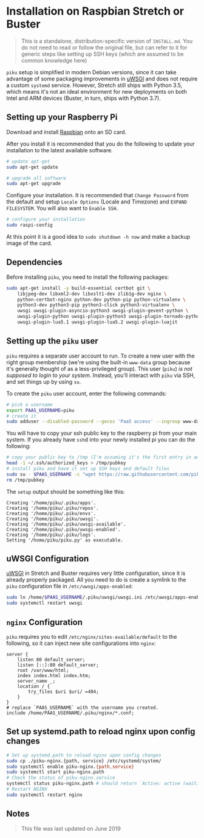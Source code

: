# Installation on Raspbian Stretch or Buster

> This is a standalone, distribution-specific version of `INSTALL.md`. You do not need to read or follow the original file, but can refer to it for generic steps like setting up SSH keys (which are assumed to be common knowledge here)

`piku` setup is simplified in modern Debian versions, since it can take advantage of some packaging improvements in [uWSGI][uwsgi] and does not require a custom `systemd` service. However, Stretch still ships with Python 3.5, which means it's not an ideal environment for new deployments on both Intel and ARM devices (Buster, in turn, ships with Python 3.7).

## Setting up your Raspberry Pi

Download and install [Raspbian](https://www.raspberrypi.org/downloads/raspbian/) onto an SD card.

After you install it is recommended that you do the following to update your installation to the latest available software.

```bash
# update apt-get
sudo apt-get update

# upgrade all software
sudo apt-get upgrade
```

Configure your installation.  It is recommended that `Change Password` from the default and setup `Locale Options` (Locale and Timezone) and `EXPAND FILESYSTEM`.  You will also want to `Enable SSH`.
```bash
# configure your installation
sudo raspi-config
```

At this point it is a good idea to `sudo shutdown -h now` and make a backup image of the card.

## Dependencies

Before installing `piku`, you need to install the following packages:

```bash
sudo apt-get install -y build-essential certbot git \
    libjpeg-dev libxml2-dev libxslt1-dev zlib1g-dev nginx \
    python-certbot-nginx python-dev python-pip python-virtualenv \
    python3-dev python3-pip python3-click python3-virtualenv \
    uwsgi uwsgi-plugin-asyncio-python3 uwsgi-plugin-gevent-python \
    uwsgi-plugin-python uwsgi-plugin-python3 uwsgi-plugin-tornado-python \
    uwsgi-plugin-lua5.1 uwsgi-plugin-lua5.2 uwsgi-plugin-luajit
```
## Setting up the `piku` user

`piku` requires a separate user account to run. To create a new user with the right group membership (we're using the built-in `www-data` group because it's generally thought of as a less-privileged group).  This user (`piku`) _is not supposed to login to your system_. Instead, you'll interact with `piku` via SSH, and set things up by using `su`.

To create the `piku` user account, enter the following commands:

```bash
# pick a username
export PAAS_USERNAME=piku
# create it
sudo adduser --disabled-password --gecos 'PaaS access' --ingroup www-data $PAAS_USERNAME
```

You will have to copy your ssh public key to the raspberry pi from your main system.  If you already have `ssh`d into your newly installed pi you can do the following:

```bash
# copy your public key to /tmp (I'm assuming it's the first entry in authorized_keys)
head -1 ~/.ssh/authorized_keys > /tmp/pubkey
# install piku and have it set up SSH keys and default files
sudo su - $PAAS_USERNAME -c "wget https://raw.githubusercontent.com/piku/piku/master/piku.py && python3 ~/piku.py setup && python3 ~/piku.py setup:ssh /tmp/pubkey"
rm /tmp/pubkey
```

The `setup` output should be something like this:

```
Creating '/home/piku/.piku/apps'.
Creating '/home/piku/.piku/repos'.
Creating '/home/piku/.piku/envs'.
Creating '/home/piku/.piku/uwsgi'.
Creating '/home/piku/.piku/uwsgi-available'.
Creating '/home/piku/.piku/uwsgi-enabled'.
Creating '/home/piku/.piku/logs'.
Setting '/home/piku/piku.py' as executable.
```

## uWSGI Configuration

[uWSGI][uwsgi] in Stretch and Buster requires very little configuration, since it is already properly packaged. All you need to do is create a symlink to the `piku` configuration file in `/etc/uwsgi/apps-enabled`:

```bash
sudo ln /home/$PAAS_USERNAME/.piku/uwsgi/uwsgi.ini /etc/uwsgi/apps-enabled/piku.ini
sudo systemctl restart uwsgi
```

## `nginx` Configuration

`piku` requires you to edit `/etc/nginx/sites-available/default` to the following, so it can inject new site configurations into `nginx`:

```
server {
    listen 80 default_server;
    listen [::]:80 default_server;
    root /var/www/html;
    index index.html index.htm;
    server_name _;
    location / {
        try_files $uri $uri/ =404;
    }
}
# replace `PAAS_USERNAME` with the username you created.
include /home/PAAS_USERNAME/.piku/nginx/*.conf;
```

## Set up systemd.path to reload nginx upon config changes

```bash
# Set up systemd.path to reload nginx upon config changes
sudo cp ./piku-nginx.{path, service} /etc/systemd/system/
sudo systemctl enable piku-nginx.{path,service}
sudo systemctl start piku-nginx.path
# Check the status of piku-nginx.service
systemctl status piku-nginx.path # should return `Active: active (waiting)`
# Restart NGINX
sudo systemctl restart nginx
```
## Notes

> This file was last updated on June 2019

[uwsgi]: https://github.com/unbit/uwsgi
